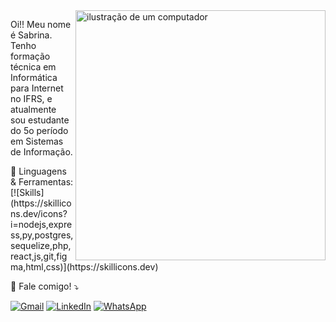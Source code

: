 <img src="https://raw.githubusercontent.com/MicaelliMedeiros/micaellimedeiros/master/image/computer-illustration.png" alt="ilustração de um computador" min-width="400px" max-width="400px" width="400px" align="right">

<p align="left"> 
  Oi!! Meu nome é Sabrina. Tenho formação técnica em Informática para Internet no IFRS, e atualmente sou estudante do 5o período em Sistemas de Informação.
</p>

<p align="left">
  🦄 Linguagens & Ferramentas: [![Skills](https://skillicons.dev/icons?i=nodejs,express,py,postgres,sequelize,php,react,js,git,figma,html,css)](https://skillicons.dev)
</p>


<p align="left">
  💌 Fale comigo! ⤵️
</p>

<p align="left">
  <a href="#" title="Gmail">
  <img src="https://img.shields.io/badge/-Gmail-FF0000?style=flat-square&labelColor=FF0000&logo=gmail&logoColor=white&link=sabrina.rf2003@gmail.com" alt="Gmail"/></a>
  <a href="#" title="LinkedIn">
  <img src="https://img.shields.io/badge/-Linkedin-0e76a8?style=flat-square&logo=Linkedin&logoColor=white&link=www.linkedin.com/in/sabrinaramosdefreitas" alt="LinkedIn"/></a>
  <a href="#" title="WhatsApp">
  <img src="https://img.shields.io/badge/-WhatsApp-25d366?style=flat-square&labelColor=25d366&logo=whatsapp&logoColor=white&link=https://api.whatsapp.com/send?phone=5553981102631" alt="WhatsApp"/></a>

